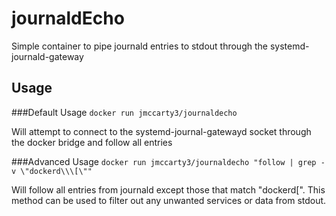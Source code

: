 # journaldEcho
Simple container to pipe journald entries to stdout through the systemd-journald-gateway

## Usage
###Default Usage 
`docker run jmccarty3/journaldecho` 

Will attempt to connect to the systemd-journal-gatewayd socket through the docker bridge and follow all entries

###Advanced Usage
`docker run jmccarty3/journaldecho "follow | grep -v \"dockerd\\\[\""`

Will follow all entries from journald except those that match "dockerd[". This method can be used to filter out any unwanted
services or data from stdout.
